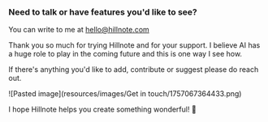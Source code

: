 ### **Need to talk or have features you'd like to see?**

You can write to me at [hello@hillnote.com](mailto:hello@hillnote.com)

Thank you so much for trying Hillnote and for your support. I believe AI has a huge role to play in the coming future and this is one way I see how.

If there's anything you'd like to add, contribute or suggest please do reach out.

![Pasted image](resources/images/Get in touch/1757067364433.png)

<!-- COMMENTS_SECTION_START -->
<!-- COMMENT
{"name":"Rajath Bail","email":"rajath@hillnote.com","timestamp":"2025-09-05T12:18:30.133Z","id":"comment_2025-09-05T12:18:30.133Z_kxpzqaknx","parentId":null}
-->
I hope Hillnote helps you create something wonderful! 🚀

<!-- COMMENTS_SECTION_END -->